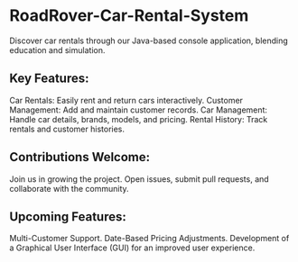 # RoadRover-Car-Rental-System

Discover car rentals through our Java-based console application, blending education and simulation.

## Key Features:

Car Rentals: Easily rent and return cars interactively.
Customer Management: Add and maintain customer records.
Car Management: Handle car details, brands, models, and pricing.
Rental History: Track rentals and customer histories.

## Contributions Welcome:

Join us in growing the project. Open issues, submit pull requests, and collaborate with the community.

## Upcoming Features:

Multi-Customer Support.
Date-Based Pricing Adjustments.
Development of a Graphical User Interface (GUI) for an improved user experience.

